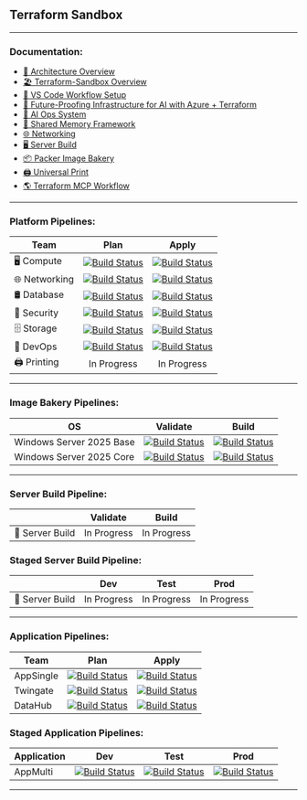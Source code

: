 ## **Terraform Sandbox**
---
### Documentation:
- [🧭 Architecture Overview](docs/Architecture_Overview.md)
- [🏖️ Terraform-Sandbox Overview](docs/Terraform-Sandbox_Overview.md)
- [🧰 VS Code Workflow Setup](docs/VS_Code_Workflow_Setup.md)
- [🚀 Future-Proofing Infrastructure for AI with Azure + Terraform](docs/Furure-Proofing_Infrastructure_for_AI_with_Azure_+_Terraform.md)
- [🧠 AI Ops System](docs/AI_Ops.md)
- [🔄 Shared Memory Framework](docs/Shared_Memory_Framework.md)
- [🌐 Networking](docs/Azure_Landing_Zone_Networking_with_Terraform.md)
- [🖥 Server Build](/azure/server-build/README.md)
- [📦 Packer Image Bakery](/azure/image-bakery/README.md)
- [🖨️ Universal Print](azure/print/README.md)
- [🌎 Terraform MCP Workflow](docs/Terraform_MCP_Workflow.md)
---
### Platform Pipelines:
| Team | Plan | Apply |
|---|:-----:|:-----:|
| 🖥️ Compute | [![Build Status](https://dev.azure.com/ImpressiveIT/Compute/_apis/build/status%2FCompute-CD?branchName=main)](https://dev.azure.com/ImpressiveIT/Compute/_build/latest?definitionId=57&branchName=main) | [![Build Status](https://dev.azure.com/ImpressiveIT/Compute/_apis/build/status%2FCompute-CD?branchName=main)](https://dev.azure.com/ImpressiveIT/Compute/_build/latest?definitionId=57&branchName=main) |
| 🌐 Networking | [![Build Status](https://dev.azure.com/ImpressiveIT/Networking/_apis/build/status%2FNetworking-CD?branchName=main)](https://dev.azure.com/ImpressiveIT/Networking/_build/latest?definitionId=55&branchName=main) | [![Build Status](https://dev.azure.com/ImpressiveIT/Networking/_apis/build/status%2FNetworking-CD?branchName=main)](https://dev.azure.com/ImpressiveIT/Networking/_build/latest?definitionId=55&branchName=main) |
| 🛢 Database | [![Build Status](https://dev.azure.com/ImpressiveIT/Database/_apis/build/status%2FDatabase-CD?branchName=main)](https://dev.azure.com/ImpressiveIT/Database/_build/latest?definitionId=59&branchName=main) | [![Build Status](https://dev.azure.com/ImpressiveIT/Database/_apis/build/status%2FDatabase-CD?branchName=main)](https://dev.azure.com/ImpressiveIT/Database/_build/latest?definitionId=59&branchName=main) |
| 🔑 Security | [![Build Status](https://dev.azure.com/ImpressiveIT/Security/_apis/build/status%2FSecurity-CD?branchName=main)](https://dev.azure.com/ImpressiveIT/Security/_build/latest?definitionId=51&branchName=main) | [![Build Status](https://dev.azure.com/ImpressiveIT/Security/_apis/build/status%2FSecurity-CD?branchName=main)](https://dev.azure.com/ImpressiveIT/Security/_build/latest?definitionId=51&branchName=main) |
| 🗄️ Storage | [![Build Status](https://dev.azure.com/ImpressiveIT/Storage/_apis/build/status%2FStorage-CD?branchName=main)](https://dev.azure.com/ImpressiveIT/Storage/_build/latest?definitionId=61&branchName=main) | [![Build Status](https://dev.azure.com/ImpressiveIT/Storage/_apis/build/status%2FStorage-CD?branchName=main)](https://dev.azure.com/ImpressiveIT/Storage/_build/latest?definitionId=61&branchName=main) |
| 🔨 DevOps | [![Build Status](https://dev.azure.com/ImpressiveIT/DevOps/_apis/build/status%2FDevOps-CD?branchName=main)](https://dev.azure.com/ImpressiveIT/DevOps/_build/latest?definitionId=53&branchName=main) | [![Build Status](https://dev.azure.com/ImpressiveIT/DevOps/_apis/build/status%2FDevOps-CD?branchName=main)](https://dev.azure.com/ImpressiveIT/DevOps/_build/latest?definitionId=53&branchName=main) |
| 🖨️ Printing | In Progress | In Progress |
---
### Image Bakery Pipelines:
| OS | Validate | Build |
|---|:-----:|:-----:|
| Windows Server 2025 Base | [![Build Status](https://dev.azure.com/ImpressiveIT/Compute/_apis/build/status%2Fwindows-2025-base-cd?branchName=main&stageName=Packer%20Validate%20-%20Development&jobName=Packer%20Init%20%26%20Validate%20-%20Development)](https://dev.azure.com/ImpressiveIT/Compute/_build/latest?definitionId=41&branchName=main) | [![Build Status](https://dev.azure.com/ImpressiveIT/Compute/_apis/build/status%2Fwindows-2025-base-cd?branchName=main&stageName=Packer%20Build%20-%20Development&jobName=Packer%20Build%20-%20Development)](https://dev.azure.com/ImpressiveIT/Compute/_build/latest?definitionId=41&branchName=main) |
| Windows Server 2025 Core | [![Build Status](https://dev.azure.com/ImpressiveIT/Compute/_apis/build/status%2Fwindows-2025-core-cd?branchName=main&stageName=Packer%20Validate%20-%20Development&jobName=Packer%20Init%20%26%20Validate%20-%20Development)](https://dev.azure.com/ImpressiveIT/Compute/_build/latest?definitionId=43&branchName=main) | [![Build Status](https://dev.azure.com/ImpressiveIT/Compute/_apis/build/status%2Fwindows-2025-core-cd?branchName=main&stageName=Packer%20Build%20-%20Development&jobName=Packer%20Build%20-%20Development)](https://dev.azure.com/ImpressiveIT/Compute/_build/latest?definitionId=43&branchName=main) |
---
### Server Build Pipeline:
|  | Validate | Build |
|---|:-----:|:-----:|
| 🔧 Server Build | In Progress | In Progress |

### Staged Server Build Pipeline:
|  | Dev | Test | Prod |
|---|:-----:|:-----:|:-----:|
| 🔧 Server Build | In Progress | In Progress | In Progress |
---
### Application Pipelines:
| Team | Plan | Apply |
|---|:-----:|:-----:|
| AppSingle | [![Build Status](https://dev.azure.com/ImpressiveIT/Applications/_apis/build/status%2FAppSingle-CD?branchName=main)](https://dev.azure.com/ImpressiveIT/Applications/_build/latest?definitionId=63&branchName=main) | [![Build Status](https://dev.azure.com/ImpressiveIT/Applications/_apis/build/status%2FAppSingle-CD?branchName=main)](https://dev.azure.com/ImpressiveIT/Applications/_build/latest?definitionId=63&branchName=main) |
| Twingate | [![Build Status](https://dev.azure.com/ImpressiveIT/Networking/_apis/build/status%2FTwingate-CD?branchName=main)](https://dev.azure.com/ImpressiveIT/Networking/_build/latest?definitionId=73&branchName=main) | [![Build Status](https://dev.azure.com/ImpressiveIT/Networking/_apis/build/status%2FTwingate-CD?branchName=main)](https://dev.azure.com/ImpressiveIT/Networking/_build/latest?definitionId=73&branchName=main) |
| DataHub | [![Build Status](https://dev.azure.com/ImpressiveIT/DataHub/_apis/build/status%2FDataHub-CD?branchName=main)](https://dev.azure.com/ImpressiveIT/DataHub/_build/latest?definitionId=75&branchName=main) | [![Build Status](https://dev.azure.com/ImpressiveIT/DataHub/_apis/build/status%2FDataHub-CD?branchName=main)](https://dev.azure.com/ImpressiveIT/DataHub/_build/latest?definitionId=75&branchName=main) |

### Staged Application Pipelines:
| Application | Dev | Test | Prod |
|---|:-----:|:-----:|:-----:|
| AppMulti | [![Build Status](https://dev.azure.com/ImpressiveIT/Applications/_apis/build/status%2FAppMulti-CD?branchName=main&stageName=Terraform%20Plan%20-%20Development&jobName=Terraform%20Apply%20-%20Development)](https://dev.azure.com/ImpressiveIT/Applications/_build/latest?definitionId=37&branchName=main) | [![Build Status](https://dev.azure.com/ImpressiveIT/Applications/_apis/build/status%2FAppMulti-CD?branchName=main&stageName=Terraform%20Plan%20-%20Test%20Environment&jobName=Terraform%20Apply%20-%20Test%20Environment)](https://dev.azure.com/ImpressiveIT/Applications/_build/latest?definitionId=37&branchName=main) | [![Build Status](https://dev.azure.com/ImpressiveIT/Applications/_apis/build/status%2FAppMulti-CD?branchName=main&stageName=Terraform%20Plan%20-%20Production%20Environment&jobName=Terraform%20Apply%20-%20Production%20Environment)](https://dev.azure.com/ImpressiveIT/Applications/_build/latest?definitionId=37&branchName=main) |

---
